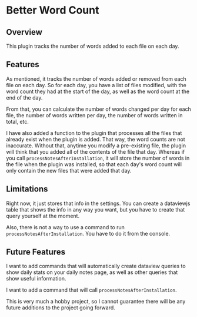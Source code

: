# Better Word Count

## Overview
This plugin tracks the number of words added to each file on each day.

## Features
As mentioned, it tracks the number of words added or removed from each file on each day. So for each day, you have a list of files modified, with the word count they had at the start of the day, as well as the word count at the end of the day.

From that, you can calculate the number of words changed per day for each file, the number of words written per day, the number of words written in total, etc.

I have also added a function to the plugin that processes all the files that already exist when the plugin is added. That way, the word counts are not inaccurate. Without that, anytime you modify a pre-existing file, the plugin will think that you added all of the contents of the file that day. Whereas if you call `processNotesAfterInstallation`, it will store the number of words in the file when the plugin was installed, so that each day's word count will only contain the new files that were added that day.

## Limitations

Right now, it just stores that info in the settings. You can create a dataviewjs table that shows the info in any way you want, but you have to create that query yourself at the moment.

Also, there is not a way to use a command to run `processNotesAfterInstallation`. You have to do it from the console.
## Future Features
I want to add commands that will automatically create dataview queries to show daily stats on your daily notes page, as well as other queries that show useful information.

I want to add a command that will call `processNotesAfterInstallation`.

This is very much a hobby project, so I cannot guarantee there will be any future additions to the project going forward.